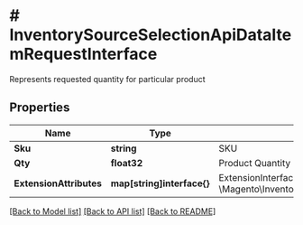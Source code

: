# # InventorySourceSelectionApiDataItemRequestInterface
Represents requested quantity for particular product

## Properties 


Name | Type | Description | Notes
------------ | ------------- | ------------- | -------------
**Sku**| **string** | SKU  |
**Qty**| **float32** | Product Quantity  |
**ExtensionAttributes**| **map[string]interface{}** | ExtensionInterface class for @see \\Magento\\InventorySourceSelectionApi\\Api\\Data\\ItemRequestInterface  | [optional]


[[Back to Model list]](../../README.md#models) [[Back to API list]](../../README.md#endpoints) [[Back to README]](../../README.md)

